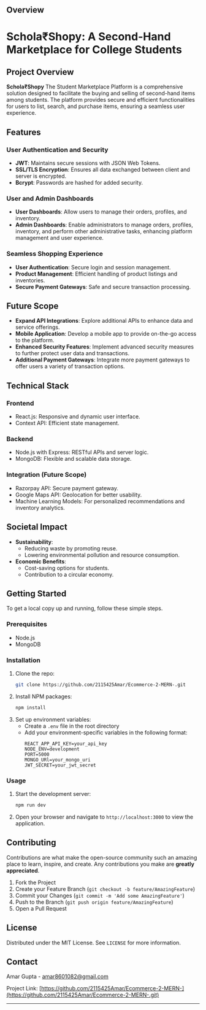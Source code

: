 ## Overview

# Schola₹Shopy: A Second-Hand Marketplace for College Students

## Project Overview
**Schola₹Shopy** The Student Marketplace Platform is a comprehensive solution designed to facilitate the buying and selling of second-hand items among students. The platform provides secure and efficient functionalities for users to list, search, and purchase items, ensuring a seamless user experience.

## Features




### User Authentication and Security
- **JWT**: Maintains secure sessions with JSON Web Tokens.
- **SSL/TLS Encryption**: Ensures all data exchanged between client and server is encrypted.
- **Bcrypt**: Passwords are hashed for added security.


### User and Admin Dashboards
- **User Dashboards**: Allow users to manage their orders, profiles, and inventory.
- **Admin Dashboards**: Enable administrators to manage orders, profiles, inventory, and perform other administrative tasks, enhancing platform management and user experience.

### Seamless Shopping Experience
- **User Authentication**: Secure login and session management.
- **Product Management**: Efficient handling of product listings and inventories.
- **Secure Payment Gateways**: Safe and secure transaction processing.

## Future Scope
- **Expand API Integrations**: Explore additional APIs to enhance data and service offerings.
- **Mobile Application**: Develop a mobile app to provide on-the-go access to the platform.
- **Enhanced Security Features**: Implement advanced security measures to further protect user data and transactions.
- **Additional Payment Gateways**: Integrate more payment gateways to offer users a variety of transaction options.

## Technical Stack
### **Frontend**
- React.js: Responsive and dynamic user interface.
- Context API: Efficient state management.

### **Backend**
- Node.js with Express: RESTful APIs and server logic.
- MongoDB: Flexible and scalable data storage.

### **Integration (Future Scope)**
- Razorpay API: Secure payment gateway.
- Google Maps API: Geolocation for better usability.
- Machine Learning Models: For personalized recommendations and inventory analytics.


## Societal Impact
- **Sustainability**:
  - Reducing waste by promoting reuse.
  - Lowering environmental pollution and resource consumption.
- **Economic Benefits**:
  - Cost-saving options for students.
  - Contribution to a circular economy.


## Getting Started
To get a local copy up and running, follow these simple steps.

### Prerequisites
- Node.js
- MongoDB

### Installation
1. Clone the repo:
   ```sh
   git clone https://github.com/2115425Amar/Ecommerce-2-MERN-.git
   ```
2. Install NPM packages:
   ```sh
   npm install
   ```
3. Set up environment variables:
   - Create a `.env` file in the root directory
   - Add your environment-specific variables in the following format:
     ```env
     REACT_APP_API_KEY=your_api_key
     NODE_ENV=development
     PORT=5000
     MONGO_URl=your_mongo_uri
     JWT_SECRET=your_jwt_secret
     
     ```

### Usage
1. Start the development server:
   ```sh
   npm run dev
   ```
2. Open your browser and navigate to `http://localhost:3000` to view the application.

## Contributing
Contributions are what make the open-source community such an amazing place to learn, inspire, and create. Any contributions you make are **greatly appreciated**.

1. Fork the Project
2. Create your Feature Branch (`git checkout -b feature/AmazingFeature`)
3. Commit your Changes (`git commit -m 'Add some AmazingFeature'`)
4. Push to the Branch (`git push origin feature/AmazingFeature`)
5. Open a Pull Request

## License
Distributed under the MIT License. See `LICENSE` for more information.

## Contact
Amar Gupta - [amar8601082@gmail.com](mailto:amar8601082@gmail.com)

Project Link: [https://github.com/2115425Amar/Ecommerce-2-MERN-](https://github.com/2115425Amar/Ecommerce-2-MERN-.git)

---



